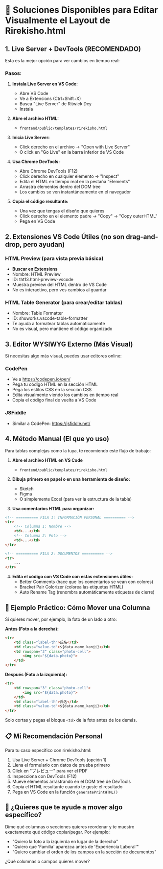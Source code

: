 # 🎯 Soluciones Disponibles para Editar Visualmente el Layout de Rirekisho.html

## 1. Live Server + DevTools (RECOMENDADO)
Esta es la mejor opción para ver cambios en tiempo real:

### Pasos:
1. **Instala Live Server en VS Code:**
   - Abre VS Code
   - Ve a Extensions (Ctrl+Shift+X)
   - Busca "Live Server" de Ritwick Dey
   - Instala

2. **Abre el archivo HTML:**
   - `frontend/public/templates/rirekisho.html`

3. **Inicia Live Server:**
   - Click derecho en el archivo → "Open with Live Server"
   - O click en "Go Live" en la barra inferior de VS Code

4. **Usa Chrome DevTools:**
   - Abre Chrome DevTools (F12)
   - Click derecho en cualquier elemento → "Inspect"
   - Edita el HTML en tiempo real en la pestaña "Elements"
   - Arrastra elementos dentro del DOM tree
   - Los cambios se ven instantáneamente en el navegador

5. **Copia el código resultante:**
   - Una vez que tengas el diseño que quieres
   - Click derecho en el elemento padre → "Copy" → "Copy outerHTML"
   - Pega en VS Code

## 2. Extensiones VS Code Útiles (no son drag-and-drop, pero ayudan)

### HTML Preview (para vista previa básica)
- **Buscar en Extensions**
- Nombre: HTML Preview
- ID: tht13.html-preview-vscode
- Muestra preview del HTML dentro de VS Code
- No es interactivo, pero ves cambios al guardar

### HTML Table Generator (para crear/editar tablas)
- Nombre: Table Formatter
- ID: shuworks.vscode-table-formatter
- Te ayuda a formatear tablas automáticamente
- No es visual, pero mantiene el código organizado

## 3. Editor WYSIWYG Externo (Más Visual)
Si necesitas algo más visual, puedes usar editores online:

### CodePen
- Ve a https://codepen.io/pen/
- Pega tu código HTML en la sección HTML
- Pega los estilos CSS en la sección CSS
- Edita visualmente viendo los cambios en tiempo real
- Copia el código final de vuelta a VS Code

### JSFiddle
- Similar a CodePen: https://jsfiddle.net/

## 4. Método Manual (El que yo uso)
Para tablas complejas como la tuya, te recomiendo este flujo de trabajo:

1. **Abre el archivo HTML en VS Code**
   - `frontend/public/templates/rirekisho.html`

2. **Dibuja primero en papel o en una herramienta de diseño:**
   - Sketch
   - Figma
   - O simplemente Excel (para ver la estructura de la tabla)

3. **Usa comentarios HTML para organizar:**
```html
<!-- ========== FILA 1: INFORMACIÓN PERSONAL ========== -->
<tr>
    <!-- Columna 1: Nombre -->
    <td>...</td>
    <!-- Columna 2: Foto -->
    <td>...</td>
</tr>

<!-- ========== FILA 2: DOCUMENTOS ========== -->
<tr>
    ...
</tr>
```

4. **Edita el código con VS Code con estas extensiones útiles:**
   - Better Comments (hace que los comentarios se vean con colores)
   - Bracket Pair Colorizer (colorea las etiquetas HTML)
   - Auto Rename Tag (renombra automáticamente etiquetas de cierre)

## 🎨 Ejemplo Práctico: Cómo Mover una Columna

Si quieres mover, por ejemplo, la foto de un lado a otro:

**Antes (Foto a la derecha):**
```html
<tr>
    <td class="label-th">氏名</td>
    <td class="value-td">${data.name_kanji}</td>
    <td rowspan="3" class="photo-cell">
        <img src="${data.photo}">
    </td>
</tr>
```

**Después (Foto a la izquierda):**
```html
<tr>
    <td rowspan="3" class="photo-cell">
        <img src="${data.photo}">
    </td>
    <td class="label-th">氏名</td>
    <td class="value-td">${data.name_kanji}</td>
</tr>
```

Solo cortas y pegas el bloque `<td>` de la foto antes de los demás.

## 📋 Mi Recomendación Personal

Para tu caso específico con rirekisho.html:
1. Usa Live Server + Chrome DevTools (opción 1)
2. Llena el formulario con datos de prueba primero
3. Click en "プレビュー" para ver el PDF
4. Inspecciona con DevTools (F12)
5. Mueve elementos arrastrando en el DOM tree de DevTools
6. Copia el HTML resultante cuando te guste el resultado
7. Pega en VS Code en la función `generatePrintHTML()`

## 🚀 ¿Quieres que te ayude a mover algo específico?

Dime qué columnas o secciones quieres reordenar y te muestro exactamente qué código copiar/pegar. Por ejemplo:
- "Quiero la foto a la izquierda en lugar de la derecha"
- "Quiero que 'Familia' aparezca antes de 'Experiencia Laboral'"
- "Quiero cambiar el orden de los campos en la sección de documentos"

¿Qué columnas o campos quieres mover?
